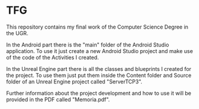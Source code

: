 # TFG
This repository contains my final work of the Computer Science Degree in the UGR.

In the Android part there is the "main" folder of the Android Studio application. To use it just create a new Android Studio project and make use of the code of the Activities I created.

In the Unreal Engine part there is all the classes and blueprints I created for the project. To use them just put them inside the Content folder and Source folder of an Unreal Engine project called "ServerTCP3".

Further information about the project development and how to use it will be provided in the PDF called "Memoria.pdf".
